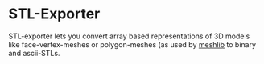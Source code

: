 # STL-Exporter

STL-exporter lets you convert array based representations of 3D models like
face-vertex-meshes or polygon-meshes (as used by [meshlib](http://github.com/Lowfab/meshlib) to binary and ascii-STLs.
